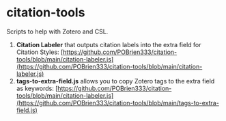 # citation-tools
Scripts to help with Zotero and CSL.

1. **Citation Labeler** that outputs citation labels into the extra field for Citation Styles: [https://github.com/POBrien333/citation-tools/blob/main/citation-labeler.js](https://github.com/POBrien333/citation-tools/blob/main/citation-labeler.js)
2. **tags-to-extra-field.js** allows you to copy Zotero tags to the extra field as keywords: [https://github.com/POBrien333/citation-tools/blob/main/citation-labeler.js](https://github.com/POBrien333/citation-tools/blob/main/tags-to-extra-field.js)
